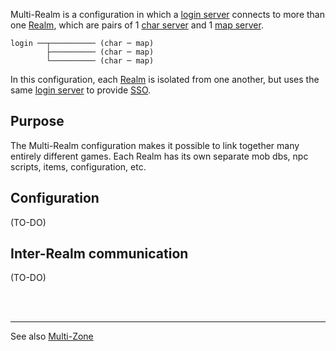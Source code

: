 Multi-Realm is a configuration in which a [login server](Login-Server) connects to more than one [Realm](Realm), which are pairs of 1 [char server](Character-Server) and 1 [map server](Map-Server).

```
login ──┬────────── (char ─ map)
        ├────────── (char ─ map)
        └────────── (char ─ map)
```
In this configuration, each [Realm](Realm) is isolated from one another, but uses the same [login server](Login-Server) to provide [SSO](https://en.wikipedia.org/wiki/Single_sign-on).

## Purpose
The Multi-Realm configuration makes it possible to link together many entirely different games. Each Realm has its own separate mob dbs, npc scripts, items, configuration, etc.

## Configuration
(TO-DO)

## Inter-Realm communication
(TO-DO)


<br><br>

---
See also [Multi-Zone](Multi-Zone)